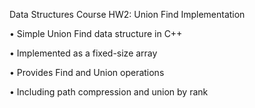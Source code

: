 Data Structures Course HW2: Union Find Implementation

• Simple Union Find data structure in C++

• Implemented as a fixed-size array

• Provides Find and Union operations

• Including path compression and union by rank
